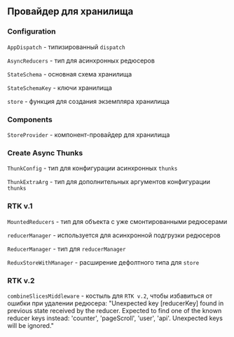 ## Провайдер для хранилища

### Configuration

`AppDispatch` - типизированный `dispatch`

`AsyncReducers` - тип для асинхронных редюсеров

`StateSchema` - основная схема хранилища

`StateSchemaKey` - ключи хранилища

`store` - функция для создания экземпляра хранилища

### Components

`StoreProvider` - компонент-провайдер для хранилища

### Create Async Thunks

`ThunkConfig` - тип для конфигурации асинхронных `thunks`

`ThunkExtraArg` - тип для дополнительных аргументов конфигурации `thunks`

### RTK v.1

`MountedReducers` - тип для объекта с уже смонтированными редюсерами

`reducerManager` - используется для асинхронной подгрузки редюсеров

`ReducerManager` - тип для `reducerManager`

`ReduxStoreWithManager` - расширение дефолтного типа для `store`

### RTK v.2

`combineSlicesMiddleware` - костыль для `RTK v.2`, чтобы избавиться от ошибки при удалении редюсера:
"Unexpected key [reducerKey] found in previous state received by the reducer. Expected to find one of
the known reducer keys instead: 'counter', 'pageScroll', 'user', 'api'. Unexpected keys will be ignored."
